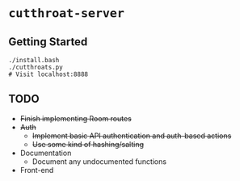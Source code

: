 `cutthroat-server`
================

## Getting Started
    ./install.bash
    ./cutthroats.py
    # Visit localhost:8888

## TODO

* ~~Finish implementing Room routes~~
* ~~Auth~~
    * ~~Implement basic API authentication and auth-based actions~~ 
    * ~~Use some kind of hashing/salting~~
* Documentation
    * Document any undocumented functions
* Front-end
